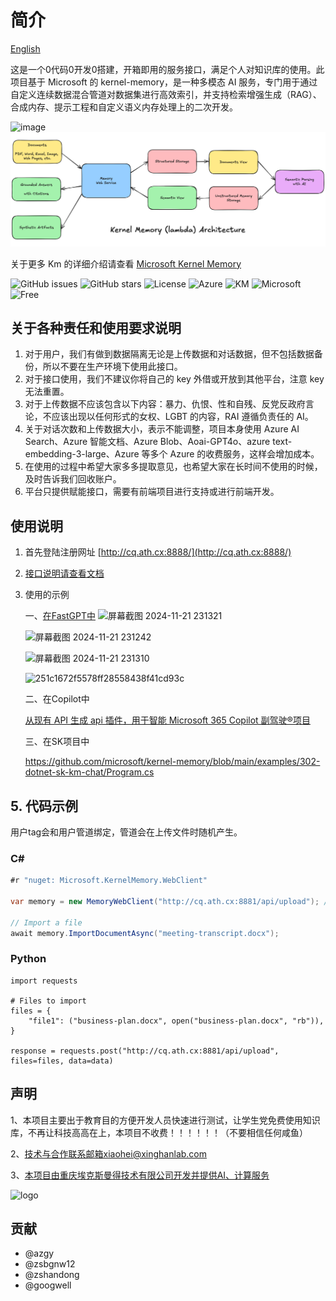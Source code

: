 # 简介
 [English](https://github.com/gongwell/XMRAG/blob/main/README-EN.md)
 
这是一个0代码0开发0搭建，开箱即用的服务接口，满足个人对知识库的使用。此项目基于 Microsoft 的 kernel-memory，是一种多模态 AI 服务，专门用于通过自定义连续数据混合管道对数据集进行高效索引，并支持检索增强生成（RAG）、合成内存、提示工程和自定义语义内存处理上的二次开发。

![image](https://github.com/user-attachments/assets/2b9bf9d9-1f1e-45b3-9461-50323b4f7b7f)
![image](https://github.com/microsoft/kernel-memory/blob/main/docs/img/kernel-memory-lambda-architecture.png)

关于更多 Km 的详细介绍请查看 [Microsoft Kernel Memory](https://microsoft.github.io/kernel-memory/)

![GitHub issues](https://img.shields.io/github/issues/user/repo) ![GitHub stars](https://img.shields.io/github/stars/user/repo) ![License](https://img.shields.io/badge/license-MIT-blue.svg) ![Azure](https://img.shields.io/badge/Azure-0078D4?style=flat&logo=microsoft-azure&logoColor=white) ![KM](https://img.shields.io/badge/KM-FFD700?style=flat&logo=book&logoColor=white) ![Microsoft](https://img.shields.io/badge/Microsoft-0078D4?style=flat&logo=microsoft&logoColor=white) ![Free](https://img.shields.io/badge/License-Free-brightgreen)


## 关于各种责任和使用要求说明

1. 对于用户，我们有做到数据隔离无论是上传数据和对话数据，但不包括数据备份，所以不要在生产环境下使用此接口。
2. 对于接口使用，我们不建议你将自己的 key 外借或开放到其他平台，注意 key 无法重置。
3. 对于上传数据不应该包含以下内容：暴力、仇恨、性和自残、反党反政府言论，不应该出现以任何形式的女权、LGBT 的内容，RAI 遵循负责任的 AI。
4. 关于对话次数和上传数据大小，表示不能调整，项目本身使用 Azure AI Search、Azure 智能文档、Azure Blob、Aoai-GPT4o、azure text-embedding-3-large、Azure  等多个 Azure 的收费服务，这样会增加成本。
5. 在使用的过程中希望大家多多提取意见，也希望大家在长时间不使用的时候，及时告诉我们回收账户。
6. 平台只提供赋能接口，需要有前端项目进行支持或进行前端开发。

## 使用说明

1. 首先登陆注册网址 [http://cq.ath.cx:8888/](http://cq.ath.cx:8888/)
2. [接口说明请查看文档](https://github.com/gongwell/XMRAG/blob/main/%E6%8E%A5%E5%8F%A3%E4%BF%A1%E6%81%AF.md)
3. 使用的示例

   一、[在FastGPT中](https://cloud.tryfastgpt.ai/app/list)
   ![屏幕截图 2024-11-21 231321](https://github.com/user-attachments/assets/1d655bed-6668-40f1-afe8-292257116a28)
   
   ![屏幕截图 2024-11-21 231242](https://github.com/user-attachments/assets/69fe3f94-95b2-4d89-ac88-7760cc0584c8)

   ![屏幕截图 2024-11-21 231310](https://github.com/user-attachments/assets/797d4392-4e2b-40eb-b661-b77c4eb87dc5)

   ![251c1672f5578ff28558438f41cd93c](https://github.com/user-attachments/assets/80a43b3f-38fc-4f24-9ee8-6b2b3cb646a1)

   二、在Copilot中
   
   [从现有 API 生成 api 插件，用于智能 Microsoft 365 Copilot 副驾驶®项目](https://learn.microsoft.com/zh-cn/microsoft-365-copilot/extensibility/build-api-plugins-existing-api?tabs=toolkit)

   三、在SK项目中

   https://github.com/microsoft/kernel-memory/blob/main/examples/302-dotnet-sk-km-chat/Program.cs

## 5. 代码示例
用户tag会和用户管道绑定，管道会在上传文件时随机产生。

### C#
```csharp
#r "nuget: Microsoft.KernelMemory.WebClient"

var memory = new MemoryWebClient("http://cq.ath.cx:8881/api/upload"); // <== URL of KM web service

// Import a file
await memory.ImportDocumentAsync("meeting-transcript.docx");
```

### Python
```
import requests

# Files to import
files = {
    "file1": ("business-plan.docx", open("business-plan.docx", "rb")),
}

response = requests.post("http://cq.ath.cx:8881/api/upload", files=files, data=data)
```


## 声明
 1、本项目主要出于教育目的方便开发人员快速进行测试，让学生党免费使用知识库，不再让科技高高在上，本项目不收费！！！！！！（不要相信任何咸鱼）

 2、技术与合作联系邮箱xiaohei@xinghanlab.com
 
 3、[本项目由重庆埃克斯曼得技术有限公司开发并提供AI、计算服务](https://www.xmindai.cn/)
 
 ![logo](https://github.com/user-attachments/assets/ff0ec800-9045-4d62-adf9-3d10a6fcd5b9)

## 贡献
- @azgy 
- @zsbgnw12
- @zshandong
- @googwell

 
